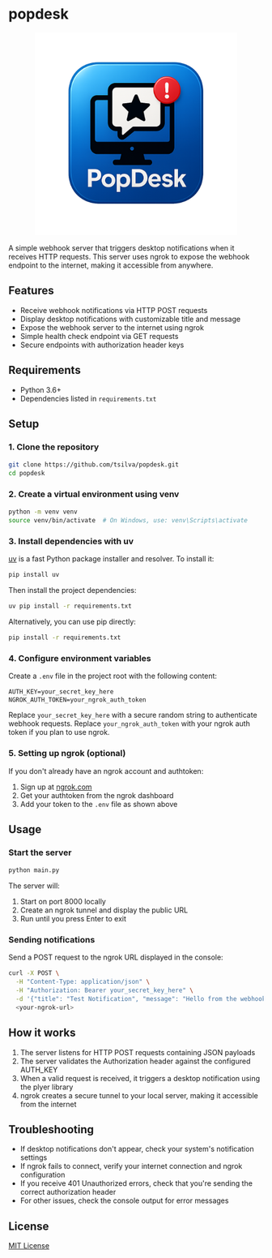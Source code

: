 # popdesk

<p align="center">
  <img src="logo.png" alt="PopDesk Logo" width="400"/>
</p>

A simple webhook server that triggers desktop notifications when it receives HTTP requests. This server uses ngrok to expose the webhook endpoint to the internet, making it accessible from anywhere.

## Features

- Receive webhook notifications via HTTP POST requests
- Display desktop notifications with customizable title and message
- Expose the webhook server to the internet using ngrok
- Simple health check endpoint via GET requests
- Secure endpoints with authorization header keys

## Requirements

- Python 3.6+
- Dependencies listed in `requirements.txt`

## Setup

### 1. Clone the repository

```bash
git clone https://github.com/tsilva/popdesk.git
cd popdesk
```

### 2. Create a virtual environment using venv

```bash
python -m venv venv
source venv/bin/activate  # On Windows, use: venv\Scripts\activate
```

### 3. Install dependencies with uv

[uv](https://github.com/astral-sh/uv) is a fast Python package installer and resolver. To install it:

```bash
pip install uv
```

Then install the project dependencies:

```bash
uv pip install -r requirements.txt
```

Alternatively, you can use pip directly:

```bash
pip install -r requirements.txt
```

### 4. Configure environment variables

Create a `.env` file in the project root with the following content:

```
AUTH_KEY=your_secret_key_here
NGROK_AUTH_TOKEN=your_ngrok_auth_token
```

Replace `your_secret_key_here` with a secure random string to authenticate webhook requests.
Replace `your_ngrok_auth_token` with your ngrok auth token if you plan to use ngrok.

### 5. Setting up ngrok (optional)

If you don't already have an ngrok account and authtoken:

1. Sign up at [ngrok.com](https://ngrok.com)
2. Get your authtoken from the ngrok dashboard
3. Add your token to the `.env` file as shown above

## Usage

### Start the server

```bash
python main.py
```

The server will:
1. Start on port 8000 locally
2. Create an ngrok tunnel and display the public URL
3. Run until you press Enter to exit

### Sending notifications

Send a POST request to the ngrok URL displayed in the console:

```bash
curl -X POST \
  -H "Content-Type: application/json" \
  -H "Authorization: Bearer your_secret_key_here" \
  -d '{"title": "Test Notification", "message": "Hello from the webhook!"}' \
  <your-ngrok-url>
```

## How it works

1. The server listens for HTTP POST requests containing JSON payloads
2. The server validates the Authorization header against the configured AUTH_KEY
3. When a valid request is received, it triggers a desktop notification using the plyer library
4. ngrok creates a secure tunnel to your local server, making it accessible from the internet

## Troubleshooting

- If desktop notifications don't appear, check your system's notification settings
- If ngrok fails to connect, verify your internet connection and ngrok configuration 
- If you receive 401 Unauthorized errors, check that you're sending the correct authorization header
- For other issues, check the console output for error messages

## License

[MIT License](LICENSE)
